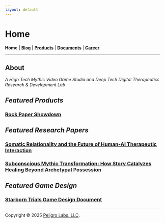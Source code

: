 ```yaml
---
layout: default
---
```

# Home
<b>Home</b> | <b>[Blog](./blog.html)</b> | <b>[Products](./products.html)</b> | <b>[Documents](./documents.html)</b> | <b>[Career](./career.html)</b>
* * *

## About

<i>A High Tech Mythic Video Game Studio and Deep Tech Digital Therapeutics Research & Development Lab</i>

## <i>Featured Products</i>

### [Rock Paper Showdown](./products/rock-paper-showdown.html)

## <i>Featured Research Papers</i>

### [Somatic Relationality and the Future of Human-AI Therapeutic Interaction](https://peligrolabs.github.io/somatic-relationality-white-paper/)

### [Subconscious Mythic Transformation: How Story Catalyzes Healing Beyond Archetypal Possession](https://peligrolabs.github.io/mythic-transformation-white-paper/)

## <i>Featured Game Design</i>

### [Starborn Trials Game Design Document](https://peligrolabs.github.io/starborn-trials-design/)

---

Copyright &copy; 2025 [Peligro Labs, LLC](https://peligrolabs.com/).